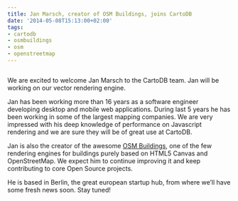 ```yaml
---
title: Jan Marsch, creator of OSM Buildings, joins CartoDB
date: '2014-05-08T15:13:00+02:00'
tags:
- cartodb
- osmbuildings
- osm
- openstreetmap
---
```


<img src="http://i.imgur.com/oKFFI0r.png" alt=""/>

We are excited to welcome Jan Marsch to the CartoDB team. Jan will be working on our vector rendering engine.

Jan has been working more than 16 years as a software engineer developing desktop and mobile web applications. During last 5 years he has been working in some of the largest mapping companies. We are very impressed with his deep knowledge of performance on Javascript rendering and we are sure they will be of great use at CartoDB.

Jan is also the creator of the awesome <a href="http://osmbuildings.org/">OSM Buildings</a>, one of the few rendering engines for buildings purely based on HTML5 Canvas and OpenStreetMap. We expect him to continue improving it and keep contributing to core Open Source projects.

He is based in Berlin, the great european startup hub, from where we’ll have some fresh news soon. Stay tuned!

